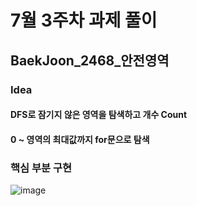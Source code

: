 # 7월 3주차 과제 풀이

## BaekJoon_2468_안전영역

### Idea
#### DFS로 잠기지 않은 영역을 탐색하고 개수 Count
#### 0 ~ 영역의 최대값까지 for문으로 탐색

### 핵심 부분 구현
![image](https://user-images.githubusercontent.com/48550373/126071242-0ae01a6f-4195-49bc-95da-602991712e41.png)
